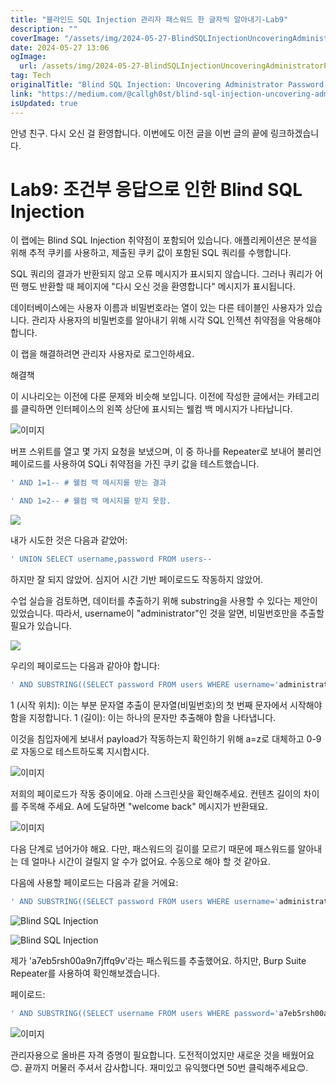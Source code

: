 ```yaml
---
title: "블라인드 SQL Injection 관리자 패스워드 한 글자씩 알아내기-Lab9"
description: ""
coverImage: "/assets/img/2024-05-27-BlindSQLInjectionUncoveringAdministratorPasswordOneCharacterataTime-Lab9_0.png"
date: 2024-05-27 13:06
ogImage: 
  url: /assets/img/2024-05-27-BlindSQLInjectionUncoveringAdministratorPasswordOneCharacterataTime-Lab9_0.png
tag: Tech
originalTitle: "Blind SQL Injection: Uncovering Administrator Password One Character at a Time-Lab9"
link: "https://medium.com/@callgh0st/blind-sql-injection-uncovering-administrator-password-one-character-at-a-time-lab9-b6cbfd8d1cef"
isUpdated: true
---
```






안녕 친구. 다시 오신 걸 환영합니다. 이번에도 이전 글을 이번 글의 끝에 링크하겠습니다.

# Lab9: 조건부 응답으로 인한 Blind SQL Injection

이 랩에는 Blind SQL Injection 취약점이 포함되어 있습니다. 애플리케이션은 분석을 위해 추적 쿠키를 사용하고, 제출된 쿠키 값이 포함된 SQL 쿼리를 수행합니다.

<div class="content-ad"></div>

SQL 쿼리의 결과가 반환되지 않고 오류 메시지가 표시되지 않습니다. 그러나 쿼리가 어떤 행도 반환할 때 페이지에 "다시 오신 것을 환영합니다" 메시지가 표시됩니다.

데이터베이스에는 사용자 이름과 비밀번호라는 열이 있는 다른 테이블인 사용자가 있습니다. 관리자 사용자의 비밀번호를 알아내기 위해 시각 SQL 인젝션 취약점을 악용해야 합니다.

이 랩을 해결하려면 관리자 사용자로 로그인하세요.

해결책

<div class="content-ad"></div>

이 시나리오는 이전에 다룬 문제와 비슷해 보입니다. 이전에 작성한 글에서는 카테고리를 클릭하면 인터페이스의 왼쪽 상단에 표시되는 웰컴 백 메시지가 나타납니다.

![이미지](/assets/img/2024-05-27-BlindSQLInjectionUncoveringAdministratorPasswordOneCharacterataTime-Lab9_1.png)

버프 스위트를 열고 몇 가지 요청을 보냈으며, 이 중 하나를 Repeater로 보내어 불리언 페이로드를 사용하여 SQLi 취약점을 가진 쿠키 값을 테스트했습니다.

```js
' AND 1=1-- # 웰컴 백 메시지를 받는 결과

' AND 1=2-- # 웰컴 백 메시지를 받지 못함.
```

<div class="content-ad"></div>

<img src="/assets/img/2024-05-27-BlindSQLInjectionUncoveringAdministratorPasswordOneCharacterataTime-Lab9_2.png" />

내가 시도한 것은 다음과 같았어:

```js
' UNION SELECT username,password FROM users--
```

하지만 잘 되지 않았어. 심지어 시간 기반 페이로드도 작동하지 않았어.

<div class="content-ad"></div>

수업 실습을 검토하면, 데이터를 추출하기 위해 substring을 사용할 수 있다는 제안이 있었습니다. 따라서, username이 "administrator"인 것을 알면, 비밀번호만을 추출할 필요가 있습니다.

<img src="/assets/img/2024-05-27-BlindSQLInjectionUncoveringAdministratorPasswordOneCharacterataTime-Lab9_3.png" />

우리의 페이로드는 다음과 같아야 합니다:

```js
' AND SUBSTRING((SELECT password FROM users WHERE username='administrator'), 1, 1) = 'a
```

<div class="content-ad"></div>

1 (시작 위치): 이는 부분 문자열 추출이 문자열(비밀번호)의 첫 번째 문자에서 시작해야 함을 지정합니다.
1 (길이): 이는 하나의 문자만 추출해야 함을 나타냅니다.

이것을 침입자에게 보내서 payload가 작동하는지 확인하기 위해 a=z로 대체하고 0-9로 자동으로 테스트하도록 지시합시다.

![이미지](/assets/img/2024-05-27-BlindSQLInjectionUncoveringAdministratorPasswordOneCharacterataTime-Lab9_4.png)

<div class="content-ad"></div>

저희의 페이로드가 작동 중이에요. 아래 스크린샷을 확인해주세요. 컨텐츠 길이의 차이를 주목해 주세요. A에 도달하면 "welcome back" 메시지가 반환돼요.

![이미지](/assets/img/2024-05-27-BlindSQLInjectionUncoveringAdministratorPasswordOneCharacterataTime-Lab9_5.png)

다음 단계로 넘어가야 해요. 다만, 패스워드의 길이를 모르기 때문에 패스워드를 알아내는 데 얼마나 시간이 걸릴지 알 수가 없어요. 수동으로 해야 할 것 같아요.

다음에 사용할 페이로드는 다음과 같을 거에요:

<div class="content-ad"></div>

```js
' AND SUBSTRING((SELECT password FROM users WHERE username='administrator'), 2, 1) = 'a
```

![Blind SQL Injection](/assets/img/2024-05-27-BlindSQLInjectionUncoveringAdministratorPasswordOneCharacterataTime-Lab9_6.png)

![Blind SQL Injection](/assets/img/2024-05-27-BlindSQLInjectionUncoveringAdministratorPasswordOneCharacterataTime-Lab9_7.png)

제가 'a7eb5rsh00a9n7jffq9v'라는 패스워드를 추출했어요. 하지만, Burp Suite Repeater를 사용하여 확인해보겠습니다.

<div class="content-ad"></div>

페이로드:

```js
' AND SUBSTRING((SELECT username FROM users WHERE password='a7eb5rsh00a9n7jffq9v'), 1, 1) = 'a
```

![이미지](/assets/img/2024-05-27-BlindSQLInjectionUncoveringAdministratorPasswordOneCharacterataTime-Lab9_8.png)

관리자용으로 올바른 자격 증명이 필요합니다. 도전적이었지만 새로운 것을 배웠어요😊. 끝까지 머물러 주셔서 감사합니다. 재미있고 유익했다면 50번 클릭해주세요😊.